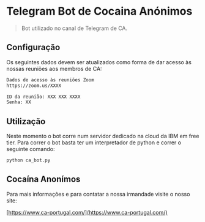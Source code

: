 # Telegram Bot de Cocaina Anónimos
> Bot utilizado no canal de Telegram de CA.

## Configuração

Os seguintes dados devem ser atualizados como forma de dar acesso às nossas reuniões aos membros de CA:

```sh
Dados de acesso às reuniões Zoom
https://zoom.us/XXXX

ID da reunião: XXX XXX XXXX
Senha: XX
```

## Utilização

Neste momento o bot corre num servidor dedicado na cloud da IBM em free tier. Para correr o bot basta ter um interpretador de python e correr o seguinte comando:

```sh
python ca_bot.py
```

## Cocaína Anonímos

Para mais informações e para contatar a nossa irmandade visite o nosso site:

[https://www.ca-portugal.com/](https://www.ca-portugal.com/)

